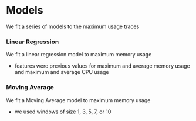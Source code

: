 # Models
We fit a series of models to the maximum usage traces

### Linear Regression
We fit a linear regression model to maximum memory usage
* features were previous values for maximum and average memory usage and maximum and average CPU usage


### Moving Average
We fit a Moving Average model to maximum memory usage
* we used windows of size 1, 3, 5, 7, or 10
